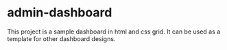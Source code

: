 # admin-dashboard

This project is a sample dashboard in html and css grid. It can be used as a template for other dashboard designs.